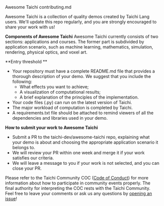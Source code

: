 Awesome Taichi contributing.md 

Awesome Taichi is a collection of quality demos created by Taichi Lang users. We'll update this repo regularly, and you are strongly encouraged to share your work with us!

**Components of Awesome Taichi**
Awesome Taichi currently consists of two sections: applications and courses. The former part is subdivided by application scenario, such as machine learning, mathematics, simulation, rendering, physical optics, and voxel art.

**Entry threshold **
- Your repository must have a complete README.md file that provides a thorough description of your demo. We suggest that you include the following: 
  - What effects you want to achieve;
  - A visualization of computational results;
  - A brief explanation of the principles of the implementation.
- Your code files (.py) can run on the latest version of Taichi.
- The major workload of computation is completed by Taichi.
- A requirements.txt file should be attached to remind viewers of all the dependencies and libraries used in your demo.

**How to submit your work to Awesome Taichi**
- Submit a PR to the taichi-dev/awesome-taichi repo, explaining what your demo is about and choosing the appropriate application scenario it belongs to. 
- We will review your PR within one week and merge it if your work satisfies our criteria. 
- We will leave a message to you if your work is not selected, and you can close your PR. 

Please refer to the Taichi Community COC ([Code of Conduct](https://github.com/taichi-dev/taichi/blob/master/CODE_OF_CONDUCT.md)) for more information about how to participate in community events properly. The final authority for interpreting the COC rests with the Taichi Community.
Feel free to leave your comments or ask us any questions by [opening an issue](https://github.com/taichi-dev/awesome-taichi/issues)!
